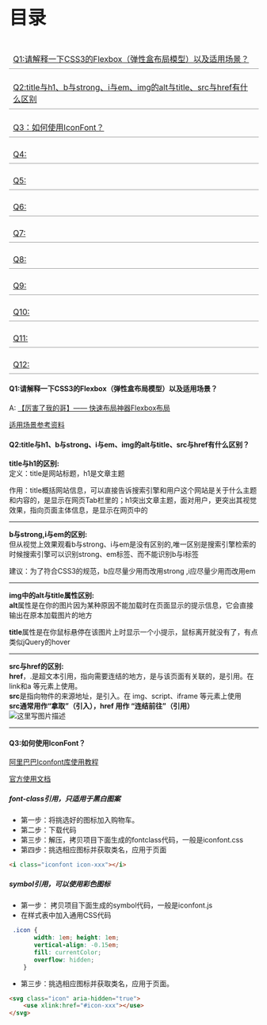 
<div id="top" style="font-size:2rem;">
<h3>目录</h3>
<p style="border-bottom:1px solid #999;padding:0.5rem 0.5rem;font-size:1rem;"><a href='#q1'>Q1:请解释一下CSS3的Flexbox（弹性盒布局模型）以及适用场景？</a></p>
<p style="border-bottom:1px solid #999;padding:0.5rem 0.5rem;font-size:1rem;"><a href='#q2'>Q2:title与h1、b与strong、i与em、img的alt与title、src与href有什么区别</a></p>
<p style="border-bottom:1px solid #999;padding:0.5rem 0.5rem;font-size:1rem;"><a href='#q3'>Q3：如何使用IconFont？</a></p>
<p style="border-bottom:1px solid #999;padding:0.5rem 0.5rem;font-size:1rem;"><a href='#q4'>Q4: </a></p>
<p style="border-bottom:1px solid #999;padding:0.5rem 0.5rem;font-size:1rem;"><a href='#q5'>Q5: </a></p>
<p style="border-bottom:1px solid #999;padding:0.5rem 0.5rem;font-size:1rem;"><a href='#q6'>Q6:</a></p>
<p style="border-bottom:1px solid #999;padding:0.5rem 0.5rem;font-size:1rem;"><a href='#q7'>Q7: </a></p>
<p style="border-bottom:1px solid #999;padding:0.5rem 0.5rem;font-size:1rem;"><a href='#q8'>Q8: </a></p>
<p style="border-bottom:1px solid #999;padding:0.5rem 0.5rem;font-size:1rem;"><a href='#q9'>Q9: </a></p>
<p style="border-bottom:1px solid #999;padding:0.5rem 0.5rem;font-size:1rem;"><a href='#q10'>Q10:</a></p>
<p style="border-bottom:1px solid #999;padding:0.5rem 0.5rem;font-size:1rem;"><a href='#q11'>Q11: </a></p>
</div>
<p style="border-bottom:1px solid #999;padding:0.5rem 0.5rem;font-size:1rem;"><a href='#q12'>Q12:</a></p>
</div>



#### <p id="q1">Q1:请解释一下CSS3的Flexbox（弹性盒布局模型）以及适用场景？</p>
A:
[【厉害了我的哥】—— 快速布局神器Flexbox布局](https://blog.csdn.net/qq_23191031/article/details/53084017)


[适用场景参考资料](http://www.jb51.net/css/449053.html)

#### <p id="q1">Q2:title与h1、b与strong、i与em、img的alt与title、src与href有什么区别？</p>

<article>
		<div id="article_content" class="article_content clearfix csdn-tracking-statistics" data-pid="blog" data-mod="popu_307" data-dsm="post">
                    <div class="markdown_views">
                <p><strong>title与h1的区别:</strong> <br>
定义：title是网站标题，h1是文章主题</p>

<p>作用：title概括网站信息，可以直接告诉搜索引擎和用户这个网站是关于什么主题和内容的，是显示在网页Tab栏里的；h1突出文章主题，面对用户，更突出其视觉效果，指向页面主体信息，是显示在网页中的</p>

----

<p><strong>b与strong,i与em的区别:</strong> <br>
但从视觉上效果观看b与strong、i与em是没有区别的,唯一区别是搜索引擎检索的时候搜索引擎可以识别strong、em标签、而不能识别b与i标签</p>

<p>建议：为了符合CSS3的规范，b应尽量少用而改用strong ,i应尽量少用而改用em</p>

----

<p><strong>img中的alt与title属性区别:</strong> <br>
 <strong>alt</strong>属性是在你的图片因为某种原因不能加载时在页面显示的提示信息，它会直接输出在原本加载图片的地方</p>

<p><strong>title</strong>属性是在你鼠标悬停在该图片上时显示一个小提示，鼠标离开就没有了，有点类似jQuery的hover</p>

----

<p><strong>src与href的区别:</strong> <br>
<strong>href</strong>，.是超文本引用，指向需要连结的地方，是与该页面有关联的，是引用。在 link和a 等元素上使用。 <br>
 <strong>src</strong>是指向物件的来源地址，是引入。在 img、script、iframe 等元素上使用 <br>
     <strong>src通常用作“拿取”（引入），href 用作 “连结前往”（引用）</strong> <br>
     <img src="https://img-blog.csdn.net/20180508100457547?watermark/2/text/aHR0cHM6Ly9ibG9nLmNzZG4ubmV0L3Zpdmlhbl8xMTIy/font/5a6L5L2T/fontsize/400/fill/I0JBQkFCMA==/dissolve/70" alt="这里写图片描述" title=""></p>            </div>
     
     
----

#### <p id="q3">Q3:如何使用IconFont？</p>

[阿里巴巴Iconfont库使用教程](https://blog.csdn.net/paditang/article/details/70141040)

[官方使用文档](http://www.iconfont.cn/help/detail?spm=a313x.7781069.1998910419.15&helptype=code)

##### font-class引用，只适用于黑白图案

- 第一步：将挑选好的图标加入购物车。
- 第二步：下载代码
- 第三步：解压，拷贝项目下面生成的fontclass代码，一般是iconfont.css
- 第四步：挑选相应图标并获取类名，应用于页面
```html
<i class="iconfont icon-xxx"></i>
```
##### symbol引用，可以使用彩色图标

- 第一步： 拷贝项目下面生成的symbol代码，一般是iconfont.js
- 在样式表中加入通用CSS代码
```css
 .icon {
       width: 1em; height: 1em;
       vertical-align: -0.15em;
       fill: currentColor;
       overflow: hidden;
    }

```
- 第三步：挑选相应图标并获取类名，应用于页面。
```html
<svg class="icon" aria-hidden="true">
    <use xlink:href="#icon-xxx"></use>
</svg>
```
